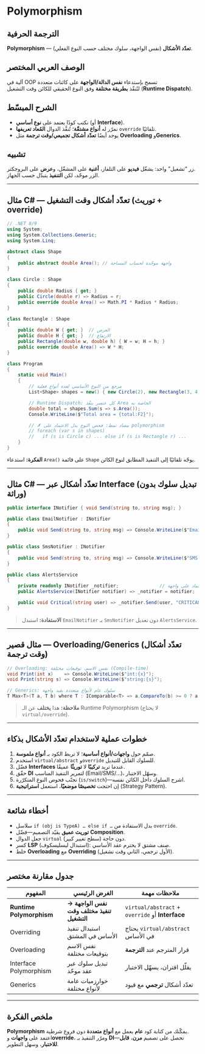 # **Polymorphism**

## الترجمة الحرفية  
**Polymorphism** — **تعدّد الأشكال** (نفس الواجهة، سلوك مختلف حسب النوع الفعلي).

## الوصف العربي المختصر  
آلية في OOP تسمح بإستدعاء **نفس الدالة/الواجهة** على كائنات متعددة  
لتُنفّذ **بطريقة مختلفة** وفق النوع الحقيقي للكائن وقت التشغيل (**Runtime Dispatch**).

## الشرح المبسّط  
- نكتب كودًا يعتمد على **نوع أساسي** (أو **Interface**).  
- نمرّر له **أنواع مشتقّة**؛ تُنفَّذ الدوال **المُعاد تعريفها** `override` تلقائيًا.  
- يوجد أيضًا **تعدّد أشكال تجميعي/وقت ترجمة** مثل **Overloading** و**Generics**.

## تشبيه  
زر “تشغيل” واحد: يشغّل **فيديو** على التلفاز، **أغنية** على المشغّل، و**عرض** على البروجكتر.  
الزر موحّد، لكن **التنفيذ** يتبدّل حسب الجهاز.

---

## مثال C# — تعدّد أشكال وقت التشغيل (توريث + override)

```csharp
// .NET 8/9
using System;
using System.Collections.Generic;
using System.Linq;

abstract class Shape
{
    public abstract double Area(); // واجهة موحّدة لحساب المساحة
}

class Circle : Shape
{
    public double Radius { get; }
    public Circle(double r) => Radius = r;
    public override double Area() => Math.PI * Radius * Radius;
}

class Rectangle : Shape
{
    public double W { get; }  // العرض
    public double H { get; }  // الارتفاع
    public Rectangle(double w, double h) { W = w; H = h; }
    public override double Area() => W * H;
}

class Program
{
    static void Main()
    {
        // مرجع من النوع الأساسي لعدة أنواع فعلية
        List<Shape> shapes = new() { new Circle(2), new Rectangle(3, 4) };

        // Runtime Dispatch: كل عنصر ينفّذ Area الخاصة به
        double total = shapes.Sum(s => s.Area());
        Console.WriteLine($"Total area = {total:F2}");

        // ✗ مضاد نمط: فحص النوع بدل الاعتماد على polymorphism
        // foreach (var s in shapes)
        //   if (s is Circle c) ... else if (s is Rectangle r) ...
    }
}
```

**الفكرة:** استدعاء `Area()` على قائمة `Shape` يوجّه تلقائيًا إلى التنفيذ المطابق لنوع الكائن.

---

## مثال C# — تعدّد أشكال عبر **Interface** (تبديل سلوك بدون وراثة)

```csharp
public interface INotifier { void Send(string to, string msg); }

public class EmailNotifier : INotifier
{
    public void Send(string to, string msg) => Console.WriteLine($"Email → {to}: {msg}");
}

public class SmsNotifier : INotifier
{
    public void Send(string to, string msg) => Console.WriteLine($"SMS → {to}: {msg}");
}

public class AlertsService
{
    private readonly INotifier _notifier;               // اعتماد على واجهة
    public AlertsService(INotifier notifier) => _notifier = notifier;

    public void Critical(string user) => _notifier.Send(user, "CRITICAL ALERT!");
}
```

> **الاستفادة:** استبدل `EmailNotifier` بـ `SmsNotifier` دون تعديل `AlertsService`.

---

## مثال قصير — **Overloading/Generics** (تعدّد أشكال وقت ترجمة)

```csharp
// Overloading: نفس الاسم، توقيعات مختلفة (Compile-time)
void Print(int x)    => Console.WriteLine($"int:{x}");
void Print(string s) => Console.WriteLine($"string:{s}");

// Generics: سلوك عام لأنواع متعددة بقيد واجهة
T Max<T>(T a, T b) where T : IComparable<T> => a.CompareTo(b) >= 0 ? a : b;
```

> **ملاحظة:** هذا **يختلف** عن الـ Runtime Polymorphism (لا يحتاج `virtual/override`).

---

## خطوات عملية لاستخدام تعدّد الأشكال بذكاء
1. صمّم حول **واجهات/أنواع أساسية**؛ لا تربط الكود بـ **أنواع ملموسة**.  
2. استخدم `virtual/abstract` و`override` للسلوك القابل للتبديل.  
3. فضّل **Interfaces** عندما تريد **تركيبًا** لا **توريثًا** عميقًا.  
4. حقّق **DI** لتمرير التنفيذ المناسب (Email/SMS/…)، وسهّل الاختبار.  
5. تجنّب فحوص النوع المتكرّرة (`is/switch`)—اشرح السلوك داخل الكائن نفسه.  
6. إن احتجت **تخصيصًا موضعيًا**، استعمل **استراتيجية** (Strategy Pattern).

---

## أخطاء شائعة
- سلاسل `if (obj is TypeA) … else if …` بدل الاستفادة من `override`.  
- **توريث عميق** يقيّد التصميم—فضّل **Composition**.  
- جعل الدوال `virtual` دون حاجة (سطح تغيير كبير).  
- كسر **LSP** (استبدال ليسليسكوف): صنف مشتق لا يحترم عقد الأساسي.  
- خلط **Overloading** مع **Overriding** (الأول ترجمي، الثاني وقت تشغيل).

---

## جدول مقارنة مختصر

| المفهوم | الغرض الرئيسي | ملاحظات مهمة |
|---|---|---|
| **Runtime Polymorphism** | **نفس الواجهة → تنفيذ مختلف وقت التشغيل** | `virtual/abstract` + `override` أو **Interface** |
| Overriding | استبدال تنفيذ الأساس في المشتق | يحتاج `virtual/abstract` في الأساس |
| Overloading | نفس الاسم بتوقيعات مختلفة | قرار المترجم عند **الترجمة** |
| Interface Polymorphism | تبديل سلوك عبر عقد موحّد | يقلّل اقتران، يسهّل الاختبار |
| Generics | خوارزميات عامة لأنواع مختلفة | تعدّد أشكال **ترجمي** مع قيود |

---

## ملخص الفكرة  
**Polymorphism** يمكّنك من كتابة كود **عام** يعمل مع **أنواع متعددة** دون فروع شرطية.  
اعتمد على **واجهات** و**override**، ومرّر التنفيذ بـ **DI**—تحصل على تصميم **مرن**، **قابل للاختبار**، وسهل التطوير. 
